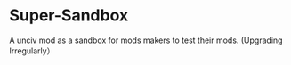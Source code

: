 # Super-Sandbox
A unciv mod as a sandbox for mods makers to test their mods.
(Upgrading Irregularly）
